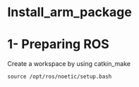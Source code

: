 # Install_arm_package
# 1- Preparing ROS
Create a workspace by using catkin_make
```
source /opt/ros/noetic/setup.bash
```
